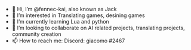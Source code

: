 - 👋 Hi, I’m @fennec-kai, also known as Jack
- 👀 I’m interested in Translating games, desining games
- 🌱 I’m currently learning Lua and python
- 💞️ I’m looking to collaborate on AI related projects, translating projects, community creation 
- 📫 How to reach me: Discord: giacomo #2467

